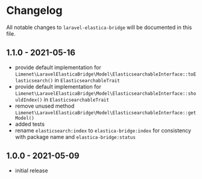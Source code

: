 # Changelog

All notable changes to `laravel-elastica-bridge` will be documented in this file.

## 1.1.0 - 2021-05-16

- provide default implementation for `Limenet\LaravelElasticaBridge\Model\ElasticsearchableInterface::toElasticsearch()` in `ElasticsearchableTrait`
- provide default implementation for `Limenet\LaravelElasticaBridge\Model\ElasticsearchableInterface::shouldIndex()` in `ElasticsearchableTrait`
- remove unused method `Limenet\LaravelElasticaBridge\Model\ElasticsearchableInterface::getModel()`
- added tests
- rename `elasticsearch:index` to  `elastica-bridge:index` for consistency with package name and  `elastica-bridge:status`

## 1.0.0 - 2021-05-09

- initial release

